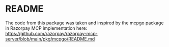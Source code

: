 # README

The code from this package was taken and inspired by the mcpgo package in Razorpay MCP implementation here: https://github.com/razorpay/razorpay-mcp-server/blob/main/pkg/mcpgo/README.md
